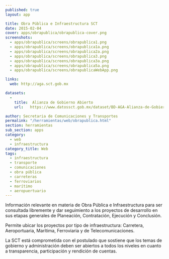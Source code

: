 ```yaml
---
published: true
layout: app

title: Obra Pública e Infraestructura SCT
date: 2015-02-04
cover: apps/obrapublica/obrapublica-cover.png
screenshots:
  - apps/obrapublica/screens/obrapublica1.png
  - apps/obrapublica/screens/obrapublica1a.png
  - apps/obrapublica/screens/obrapublica2a.png
  - apps/obrapublica/screens/obrapublica3.png
  - apps/obrapublica/screens/obrapublica3a.png
  - apps/obrapublica/screens/obrapublica5a.png
  - apps/obrapublica/screens/obrapublicaWebApp.png

links:
  web: http://aga.sct.gob.mx

datasets:
  -
    title:  Alianza de Gobierno Abierto
    url:   https://www.datossct.gob.mx/dataset/BD-AGA-Alianza-de-Gobierno-Abierto/923j-z7wv

author: Secretaria de Comunicaciones y Transportes
permalink: "/herramientas/web/obrapublica.html"
section: herramientas
sub_section: apps
category:
  - web
  - infraestructura
category_title: Web
tags:
  - infraestructura
  - transporte
  - comunicaciones
  - obra pública
  - carreteras
  - ferroviarios
  - marítimo
  - aeropuertuario
---
```


Información relevante en materia de Obra Pública e Infraestructura para ser consultada libremente y dar seguimiento a los proyectos de desarrollo en sus etapas generales de Planeación, Contratación, Ejecución y Conclusión.

Permite ubicar los proyectos por tipo de infraestructura: Carretera, Aeroportuaria, Marítima, Ferroviaria y de Telecomunicaciones.

La SCT está comprometida con el postulado que sostiene que los temas de gobierno y administración deben ser abiertos a todos los niveles en cuanto a transparencia, participación y rendición de cuentas.
